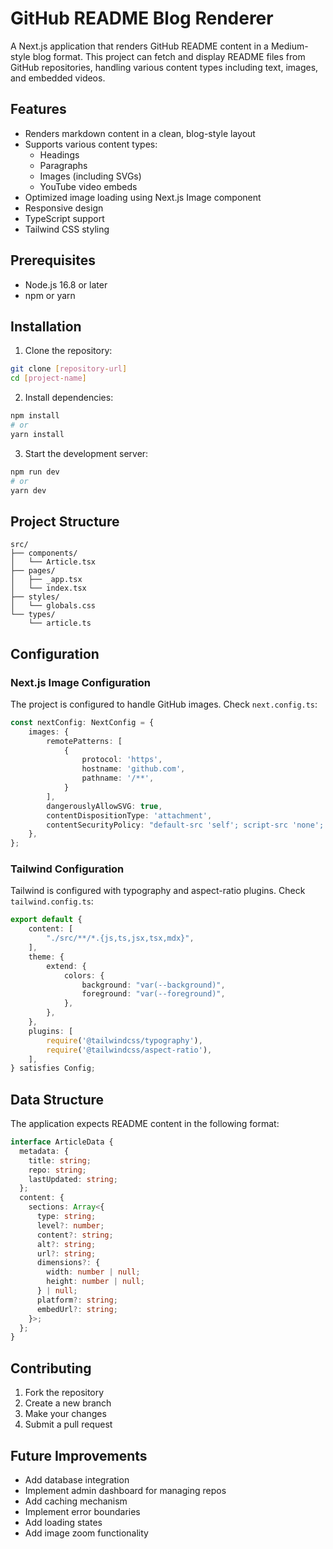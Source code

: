 # GitHub README Blog Renderer

A Next.js application that renders GitHub README content in a Medium-style blog format. This project can fetch and display README files from GitHub repositories, handling various content types including text, images, and embedded videos.

## Features

- Renders markdown content in a clean, blog-style layout
- Supports various content types:
  - Headings
  - Paragraphs
  - Images (including SVGs)
  - YouTube video embeds
- Optimized image loading using Next.js Image component
- Responsive design
- TypeScript support
- Tailwind CSS styling

## Prerequisites

- Node.js 16.8 or later
- npm or yarn

## Installation

1. Clone the repository:
```bash
git clone [repository-url]
cd [project-name]
```

2. Install dependencies:
```bash
npm install
# or
yarn install
```

3. Start the development server:
```bash
npm run dev
# or
yarn dev
```

## Project Structure

```
src/
├── components/
│   └── Article.tsx
├── pages/
│   ├── _app.tsx
│   └── index.tsx
├── styles/
│   └── globals.css
└── types/
    └── article.ts
```

## Configuration

### Next.js Image Configuration

The project is configured to handle GitHub images. Check `next.config.ts`:

```typescript
const nextConfig: NextConfig = {
    images: {
        remotePatterns: [
            {
                protocol: 'https',
                hostname: 'github.com',
                pathname: '/**',
            }
        ],
        dangerouslyAllowSVG: true,
        contentDispositionType: 'attachment',
        contentSecurityPolicy: "default-src 'self'; script-src 'none'; sandbox;",
    },
};
```

### Tailwind Configuration

Tailwind is configured with typography and aspect-ratio plugins. Check `tailwind.config.ts`:

```typescript
export default {
    content: [
        "./src/**/*.{js,ts,jsx,tsx,mdx}",
    ],
    theme: {
        extend: {
            colors: {
                background: "var(--background)",
                foreground: "var(--foreground)",
            },
        },
    },
    plugins: [
        require('@tailwindcss/typography'),
        require('@tailwindcss/aspect-ratio'),
    ],
} satisfies Config;
```

## Data Structure

The application expects README content in the following format:

```typescript
interface ArticleData {
  metadata: {
    title: string;
    repo: string;
    lastUpdated: string;
  };
  content: {
    sections: Array<{
      type: string;
      level?: number;
      content?: string;
      alt?: string;
      url?: string;
      dimensions?: {
        width: number | null;
        height: number | null;
      } | null;
      platform?: string;
      embedUrl?: string;
    }>;
  };
}
```

## Contributing

1. Fork the repository
2. Create a new branch
3. Make your changes
4. Submit a pull request

## Future Improvements

- Add database integration
- Implement admin dashboard for managing repos
- Add caching mechanism
- Implement error boundaries
- Add loading states
- Add image zoom functionality

